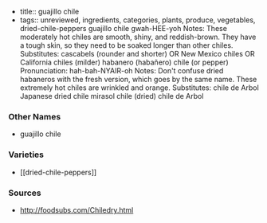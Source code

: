 - title:: guajillo chile
- tags:: unreviewed, ingredients, categories, plants, produce, vegetables, dried-chile-peppers
guajillo chile gwah-HEE-yoh Notes: These moderately hot chiles are smooth, shiny, and reddish-brown. They have a tough skin, so they need to be soaked longer than other chiles. Substitutes: cascabels (rounder and shorter) OR New Mexico chiles OR California chiles (milder) habanero (habañero) chile (or pepper) Pronunciation: hah-bah-NYAIR-oh Notes: Don't confuse dried habaneros with the fresh version, which goes by the same name. These extremely hot chiles are wrinkled and orange. Substitutes: chile de Arbol Japanese dried chile mirasol chile (dried) chile de Arbol

### Other Names

* guajillo chile

### Varieties

* [[dried-chile-peppers]]

### Sources
* http://foodsubs.com/Chiledry.html

